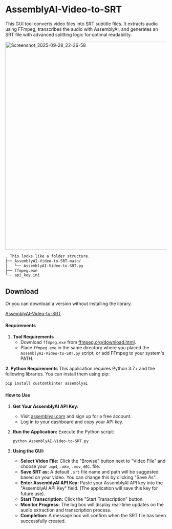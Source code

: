 # AssemblyAI-Video-to-SRT
This  GUI tool converts video files into SRT subtitle files. It extracts audio using FFmpeg, transcribes the audio with AssemblyAI, and generates an SRT file with advanced splitting logic for optimal readability.

<img width="715" height="647" alt="Screenshot_2025-09-28_22-36-58" src="https://github.com/user-attachments/assets/7654bf9d-322d-45f3-8a83-187d6bc1aee0" />


```bash
. This looks like a folder structure.
├── AssemblyAI-Video-to-SRT-main/
│   └── AssemblyAI-Video-to-SRT.py
├── ffmpeg.exe
└── api_key.ini
```
## Download ##
Or you can download a version without installing the library.

[AssemblyAI-Video-to-SRT](https://github.com/MrGamesKingPro/AssemblyAI-Video-to-SRT/releases/tag/AssemblyAI-Video-to-SRT)


#### **Requirements**

1. **Tool Requirements**
    *  Download `ffmpeg.exe` from [ffmpeg.org/download.html](https://ffmpeg.org/download.html).
    *   Place `ffmpeg.exe` in the same directory where you placed the `AssemblyAI-Video-to-SRT.py` script, or add FFmpeg to your system's PATH.

**2. Python Requirements**
This application requires Python 3.7+ and the following libraries. You can install them using pip:

```bash
pip install customtkinter assemblyai
```

#### **How to Use**

1.  **Get Your AssemblyAI API Key:**
    *   Visit [assemblyai.com](https://www.assemblyai.com) and sign up for a free account.
    *   Log in to your dashboard and copy your API key.

2.  **Run the Application:**
    Execute the Python script:
    ```bash
    python AssemblyAI-Video-to-SRT.py
    ```
3.  **Using the GUI:**
    *   **Select Video File:** Click the "Browse" button next to "Video File" and choose your `.mp4`, `.mkv`, `.mov`, etc. file.
    *   **Save SRT as:** A default `.srt` file name and path will be suggested based on your video. You can change this by clicking "Save As".
    *   **Enter AssemblyAI API Key:** Paste your AssemblyAI API key into the "AssemblyAI API Key" field. (The application will save this key for future use).
    *   **Start Transcription:** Click the "Start Transcription" button.
    *   **Monitor Progress:** The log box will display real-time updates on the audio extraction and transcription process.
    *   **Completion:** A message box will confirm when the SRT file has been successfully created.
